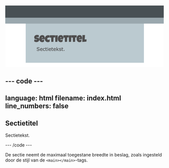 ![Een sectie over de volledige breedte.](images/full-width-section.png)

## --- code ---

language: html
filename: index.html
line_numbers: false
--------------------------------------------------------

<section class="wrap">
    <h2>Sectietitel</h2>
    <p>Sectietekst.</p>
</section>

\--- /code ---

De sectie neemt de maximaal toegestane breedte in beslag, zoals ingesteld door de stijl van de `<main></main>`-tags.